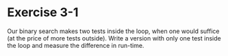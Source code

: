 # Exercise 3-1

Our binary search makes two tests inside the loop, when one would suffice (at the price of more tests outside).
Write a version with only one test inside the loop and measure the difference in run-time.
